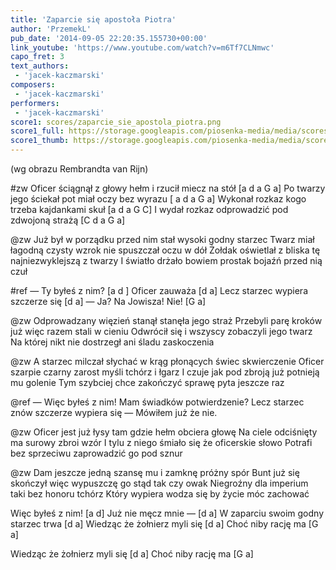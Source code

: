 ```yaml
---
title: 'Zaparcie się apostoła Piotra'
author: 'PrzemekL'
pub_date: '2014-09-05 22:20:35.155730+00:00'
link_youtube: 'https://www.youtube.com/watch?v=m6Tf7CLNmwc'
capo_fret: 3
text_authors:
 - 'jacek-kaczmarski'
composers:
 - 'jacek-kaczmarski'
performers:
 - 'jacek-kaczmarski'
score1: scores/zaparcie_sie_apostola_piotra.png
score1_full: https://storage.googleapis.com/piosenka-media/media/scores/zaparcie_sie_apostola_piotra.png
score1_thumb: https://storage.googleapis.com/piosenka-media/media/scores/zaparcie_sie_apostola_piotra.png.180x0_q85_upscale.jpg
---
```


(wg obrazu Rembrandta van Rijn)

#zw
Oficer ściągnął z głowy hełm i rzucił miecz na stół [a d a G a]
Po twarzy jego ściekał pot miał oczy bez wyrazu [	a d a G a]
Wykonał rozkaz kogo trzeba kajdankami skuł	 [a d a G C]
I wydał rozkaz odprowadzić pod zdwojoną strażą	[C d a G a]

@zw
Już był w porządku przed nim stał wysoki godny starzec
Twarz miał łagodną czysty wzrok nie spuszczał oczu w dół
Żołdak oświetlał z bliska tę najniezwyklejszą z twarzy
I światło drżało bowiem prostak bojaźń przed nią czuł

#ref
— Ty byłeś z nim? [a d ]
Oficer zauważa [d a] 
Lecz starzec wypiera szczerze się [d a]
— Ja? Na Jowisza! Nie! [G a]

@zw
Odprowadzany więzień stanął stanęła jego straż
Przebyli parę kroków już więc razem stali w cieniu
Odwrócił się i wszyscy zobaczyli jego twarz
Na której nikt nie dostrzegł ani śladu zaskoczenia

@zw
A starzec milczał słychać w krąg płonących świec skwierczenie
Oficer szarpie czarny zarost myśli tchórz i łgarz
I czuje jak pod zbroją już potnieją mu golenie
Tym szybciej chce zakończyć sprawę pyta jeszcze raz

@ref
— Więc byłeś z nim!
Mam świadków potwierdzenie?
Lecz starzec znów szczerze wypiera się
— Mówiłem już że nie.

@zw
Oficer jest już łysy tam gdzie hełm obciera głowę
Na ciele odciśnięty ma surowy zbroi wzór
I tylu z niego śmiało się że oficerskie słowo
Potrafi bez sprzeciwu zaprowadzić go pod sznur

@zw
Dam jeszcze jedną szansę mu i zamknę próżny spór
Bunt już się skończył więc wypuszczę go stąd tak czy owak
Niegroźny dla imperium taki bez honoru tchórz
Który wypiera wodza się by życie móc zachować

Więc byłeś z nim! [a d]
Już nie męcz mnie — [d a]
W zaparciu swoim godny starzec trwa [d a]
Wiedząc że żołnierz myli się [d a]
Choć niby rację ma [G a]

Wiedząc że żołnierz myli się [d a]
Choć niby rację ma [G a]



